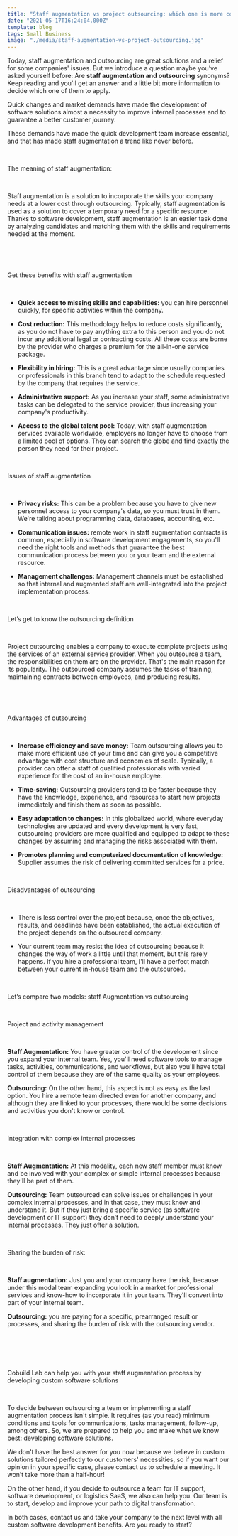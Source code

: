 ```yaml
---
title: "Staff augmentation vs project outsourcing: which one is more convenient for you?"
date: "2021-05-17T16:24:04.000Z"
template: blog
tags: Small Business
image: "./media/staff-augmentation-vs-project-outsourcing.jpg"
---
```


Today, staff augmentation and outsourcing are great solutions and a relief for some companies' issues. But we introduce a question maybe you’ve asked yourself before: Are **staff augmentation and outsourcing** synonyms? Keep reading and you'll get an answer and a little bit more information to decide which one of them to apply.

Quick changes and market demands have made the development of software solutions almost a necessity to improve internal processes and to guarantee a better customer journey. 

These demands have made the quick development team increase essential, and that has made staff augmentation a trend like never before.

<br>

<title-2>The meaning of staff augmentation:</title-2>

<br>

Staff augmentation is a solution to incorporate the skills your company needs at a lower cost through outsourcing. Typically, staff augmentation is used as a solution to cover a temporary need for a specific resource. Thanks to  software development, staff augmentation is an easier task done by analyzing candidates and matching them with the skills and requirements needed at the moment. 

<br>

<youtube-video id="jOw4ZHcxH4M"></youtube-video>

<br>

<title-3>Get these benefits with staff augmentation</title-3>

<br>

* **Quick access to missing skills and capabilities:** you can hire personnel quickly, for specific activities within the company. 

* **Cost reduction:** This methodology helps to reduce costs significantly, as you do not have to pay anything extra to this person and you do not incur any additional legal or contracting costs. All these costs are borne by the provider who charges a premium for the all-in-one service package.

* **Flexibility in hiring:** This is a great advantage since usually companies or professionals in this branch tend to adapt to the schedule requested by the company that requires the service. 

* **Administrative support:** As you increase your staff, some administrative tasks can be delegated to the service provider, thus increasing your company's productivity.

* **Access to the global talent pool:** Today, with staff augmentation services available worldwide, employers no longer have to choose from a limited pool of options. They can search the globe and find exactly the person they need for their project.

<br>

<title-3>Issues of staff augmentation</title-3>

<br>

* **Privacy risks:** This can be a problem because you have to give new personnel access to your company's data, so you must trust in them. We're talking about programming data, databases, accounting, etc.

* **Communication issues:** remote work in staff augmentation contracts is common, especially in software development engagements, so you'll need the right tools and methods that guarantee the best communication process between you or your team and the external resource. 

* **Management challenges:**  Management channels must be established so that internal and augmented staff are well-integrated into the project implementation process.

<br>

<title-2>Let’s get to know the outsourcing definition</title-2>

<br>

Project outsourcing enables a company to execute complete projects using the services of an external service provider. When you outsource a team, the responsibilities on them are on the provider. That's the main reason for its popularity. The outsourced company assumes the tasks of training, maintaining contracts between employees, and producing results. 

<br>

<youtube-video id="DcQraUl1Zjg"></youtube-video>

<br>

<title-3>Advantages of outsourcing</title-3>

<br>

* **Increase efficiency and save money:** Team outsourcing allows you to make more efficient use of your time and can give you a competitive advantage with cost structure and economies of scale. Typically, a provider can offer a staff of qualified professionals with varied experience for the cost of an in-house employee.  

* **Time-saving:**  Outsourcing providers tend to be faster because they have the knowledge, experience, and resources to start new projects immediately and finish them as soon as possible.

* **Easy adaptation to changes:** In this globalized world, where everyday technologies are updated and every development is very fast, outsourcing providers are more qualified and equipped to adapt to these changes by assuming and managing the risks associated with them.

* **Promotes planning and computerized documentation of knowledge:** Supplier assumes the risk of delivering committed services for a price. 

<br>

<title-3>Disadvantages of outsourcing</title-3>

<br>

* There is less control over the project because, once the objectives, results, and deadlines have been established, the actual execution of the project depends on the outsourced company. 

* Your current team may resist the idea of outsourcing because it changes the way of work a little until that moment, but this rarely happens. If you hire a professional team, I'll have a perfect match between your current in-house team and the outsourced.

<br>

<title-2>Let’s compare two models: staff Augmentation vs outsourcing</title-2>

<br>

<title-3>Project and activity management</title-3>

<br>

**Staff Augmentation:** You have greater control of the development since you expand your internal team. Yes, you'll need software tools to manage tasks, activities, communications, and workflows, but also you'll have total control of them because they are of the same quality as your employees.

**Outsourcing:** On the other hand, this aspect is not as easy as the last option. You hire a remote team directed even for another company, and although they are linked to your processes, there would be some decisions and activities you don't know or control.

<br>

<title-3>Integration with complex internal processes</title-3>

<br>

**Staff Augmentation:**  At this modality, each new staff member must know and be involved with your complex or simple internal processes because they'll be part of them.

**Outsourcing:** Team outsourced can solve issues or challenges in your complex internal processes, and in that case, they must know and understand it. But if they just bring a specific service (as software development or IT support) they don’t need to deeply understand your internal processes. They just offer a solution. 

<br>

<title-3>Sharing the burden of risk:</title-3>

<br>

**Staff augmentation:** Just you and your company have the risk, because under this modal team expanding you look in a market for professional services and know-how to incorporate it in your team. They'll convert into part of your internal team.

**Outsourcing:** you are paying for a specific, prearranged result or processes, and sharing the burden of risk with the outsourcing vendor.

<br>

<youtube-video id="U1zhnu0OECs"></youtube-video>

<br>
  
<br>

<title-2>Cobuild Lab can help you with your staff augmentation process by developing custom software solutions</title-2>

<br>

To decide between outsourcing a team or implementing a staff augmentation process isn't simple. It requires (as you read) minimum conditions and tools for communications, tasks management, follow-up, among others. So, we are prepared to help you and make what we know best: developing software solutions. 

We don't have the best answer for you now because we believe in custom solutions tailored perfectly to our customers' necessities, so if you want our opinion in your specific case, please contact us to schedule a meeting. It won’t take more than a half-hour! 

On the other hand, if you decide to outsource a team for IT support, software development, or logistics SaaS, we also can help you. Our team is to start, develop and improve your path to digital transformation. 

In both cases, contact us and take your company to the next level with all custom software development benefits. Are you ready to start? 




